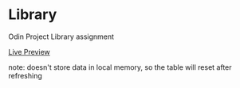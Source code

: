 # Library
Odin Project Library assignment

[Live Preview](https://kaylanw4.github.io/Library/)

note: doesn't store data in local memory, so the table will reset after refreshing
